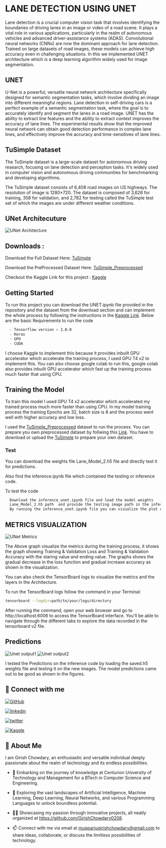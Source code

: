 
# LANE DETECTION USING UNET
Lane detection is a crucial computer vision task that involves identifying the boundaries of driving lanes in an image or video of a road scene. It plays a vital role in various applications, particularly in the realm of autonomous vehicles and advanced driver-assistance systems (ADAS).  Convolutional neural networks (CNNs) are now the dominant approach for lane detection. Trained on large datasets of road images, these models can achieve high accuracy even in challenging situations.  In this we implemented UNET architecture which is a deep learning algorithm widely used for image segmentation.
## UNET
U-Net is a powerful, versatile neural network architecture specifically designed for semantic segmentation tasks, which involve dividing an image into different meaningful regions. Lane detection in self-driving cars is a perfect example of a semantic segmentation task, where the goal is to accurately identify and segment the lanes in a road image.  UNET has the ability to extract line features and the ability to extract context improves the accuracy of lane lines. The experimental results show that the improved neural network can obtain good detection performance in complex lane lines, and effectively improve the accuracy and time-sensitives of lane lines.

## TuSimple Dataset
The TuSimple dataset is a large-scale dataset for autonomous driving research, focusing on lane detection and perception tasks. It's widely used in computer vision and autonomous driving communities for benchmarking and developing algorithms.

The TuSimple dataset consists of 6,408 road images on US highways. The resolution of image is 1280×720. The dataset is composed of 3,626 for training, 358 for validation, and 2,782 for testing called the TuSimple test set of which the images are under different weather conditions.



## UNet Architecuture 

![UNet Architecture ](https://github.com/GirishChowdary0208/Lane_Detection_Using_UNet/assets/92716279/43430fdb-ee9b-4db3-8643-e6a1747a4e59)


## Downloads :    
Download the Full Dataset Here: [TuSimple](https://www.kaggle.com/datasets/manideep1108/tusimple)

Download the PreProcessed Dataset Here: [TuSimple_Preprocessed](https://www.kaggle.com/datasets/rangalamahesh/preprocessed-1/data)

Checkout the Kaggle Link for this project : [Kaggle](https://www.kaggle.com/code/rangalamahesh/lane-detection-using-unet)
## Getting Started 

To run this project you can download the UNET.ipynb file provided in the repository and the dataset from the download section and can implement the whole process by following the instructions in the [Kaggle Link](https://www.kaggle.com/code/rangalamahesh/lane-detection-using-unet).  Below are the basic Requirements to run the code 

```bash
  - Tensorflow version > 2.0.0
  - Keras
  - GPU
  - CUDA
```

I choose Kaggle to implement this because it provides inbuilt GPU accelerator which accelerate the training process, I used GPU T4 x2 to implement this.  You can also choose google colab to run this, google colab also provides inbuilt GPU accelerator which fast up the training process much faster that using CPU.
## Training the Model

To train this model I used GPU T4 x2 accelerator which accelerated my trained process much more faster than using CPU.  In my model training process the training Epochs are 32, batch size is 8 and the process went well with higher accuracy and low loss. 

I used the [TuSimple_Preprocessed](https://www.kaggle.com/datasets/rangalamahesh/preprocessed-1/data) dataset to run the process.  You can prepare you own preprocessed dataset by follwing this [Link](https://www.kaggle.com/code/rangalamahesh/preprocessed).
You have to download or upload the [TuSimple](https://www.kaggle.com/datasets/manideep1108/tusimple) to prepare your own dataset.



### Test 

You can download the weights file Lane_Model_2.h5 file and directly test it for predictions.  

Also find the inference.ipynb file which contained the testing or inference code.

To test the code
```bash
  Download the inference_unet.ipynb file and load the model weights
  Lane_Model_2.h5 path  and provide the testing image path in the inference code. 
  By running the inference_unet.ipynb file you can visualize the plot of the predictions.
```

## METRICS VISUALIZATION

![UNet Metrics](https://github.com/GirishChowdary0208/Lane_Detection_Using_UNet/assets/92716279/38e39fb6-2b60-4b3e-aa7d-3c1765d705cc)


The Above graph visualize the metrics during the training process, it shows the graph showing Training & Validation Loss and Training & Validation Accuracy with the staring value and ending value.  The graphs shows the gradual decrease in the loss function and gradual increase accuracy as shown in the visualization.

You can also check the TensorBoard logs to visualize the metrics and the layers in the Architecture.

To run the TensorBoard logs follow the command in your Terminal:
```bash
tensorboard --logdir=path/to/your/logs/directory
```
After running the command, open your web browser and go to http://localhost:6006 to access the TensorBoard interface. You'll be able to navigate through the different tabs to explore the data recorded in the tensorboard v2 file.
## Predictions 

![Unet output1](https://github.com/GirishChowdary0208/Lane_Detection_Using_UNet/assets/92716279/c5caeb2d-437a-4acf-b239-46b90b70ce7d)
![Unet output2](https://github.com/GirishChowdary0208/Lane_Detection_Using_UNet/assets/92716279/2dc80427-82b1-4367-8bd3-96978ec7533f)


I tested the Predictions on the inference code by loading the saved.h5 weights file and testing it on the new images.  The model predictions came out to be good as shown in the figures.

## 🔗 Connect with me
[![GitHub](https://img.shields.io/badge/github-%23121011.svg?style=for-the-badge&logo=github&logoColor=white)](https://github.com/GirishChowdary0208)

[![linkedin](https://img.shields.io/badge/linkedin-0A66C2?style=for-the-badge&logo=linkedin&logoColor=white)](https://www.linkedin.com/in/girish-chowdary-919b6522b/)

[![twitter](https://img.shields.io/badge/twitter-1DA1F2?style=for-the-badge&logo=twitter&logoColor=white)](https://twitter.com/_GirishChowdary)

[![Kaggle](https://img.shields.io/badge/Kaggle-035a7d?style=for-the-badge&logo=kaggle&logoColor=white)](https://www.kaggle.com/girishchowdary22)

## 🚀 About Me

I am Girish Chowdary, an enthusiastic and versatile individual deeply passionate about the realm of technology and its endless possibilities.

- 🔭 Embarking on the journey of knowledge at Centurion University of Technology and Management for a BTech in Computer Science and Engineering.

- 🌱 Exploring the vast landscapes of Artificial Intelligence, Machine Learning, Deep Learning, Neural Networks, and various Programming Languages to unlock boundless potential.

- 👨‍💻 Showcasing my passion through innovative projects, all neatly organized at https://github.com/GirishChowdary0208.

- 📫 Connect with me via email at mupparjugirishchowdary@gmail.com to share ideas, collaborate, or discuss the limitless possibilities of technology.
